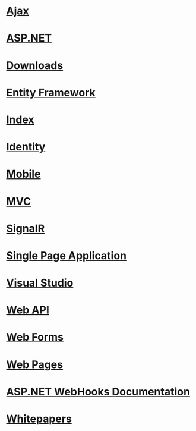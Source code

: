 # [Ajax](ajax/toc.md)
# [ASP.NET](aspnet/toc.md)
# [Downloads](downloads/toc.md)
# [Entity Framework](entity-framework.md)
# [Index](index.md)
# [Identity](identity/toc.md)
# [Mobile](mobile/toc.md)
# [MVC](mvc/toc.md)
# [SignalR](signalr/toc.md)
# [Single Page Application](single-page-application/toc.md)
# [Visual Studio](visual-studio/toc.md)
# [Web API](web-api/toc.md)
# [Web Forms](web-forms/toc.md)
# [Web Pages](web-pages/toc.md)
# [ASP.NET WebHooks Documentation](webhooks/index.md)
# [Whitepapers](whitepapers/toc.md)